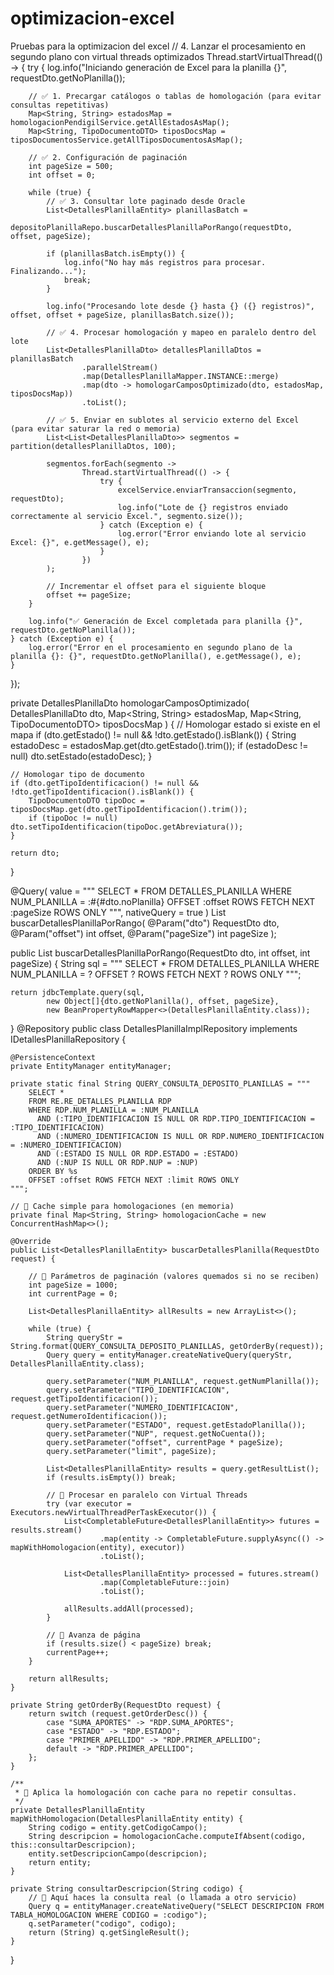 # optimizacion-excel
Pruebas para la optimizacion del excel 
// 4. Lanzar el procesamiento en segundo plano con virtual threads optimizados
Thread.startVirtualThread(() -> {
    try {
        log.info("Iniciando generación de Excel para la planilla {}", requestDto.getNoPlanilla());

        // ✅ 1. Precargar catálogos o tablas de homologación (para evitar consultas repetitivas)
        Map<String, String> estadosMap = homologacionPendigilService.getAllEstadosAsMap();
        Map<String, TipoDocumentoDTO> tiposDocsMap = tiposDocumentosService.getAllTiposDocumentosAsMap();

        // ✅ 2. Configuración de paginación
        int pageSize = 500;
        int offset = 0;

        while (true) {
            // ✅ 3. Consultar lote paginado desde Oracle
            List<DetallesPlanillaEntity> planillasBatch =
                    depositoPlanillaRepo.buscarDetallesPlanillaPorRango(requestDto, offset, pageSize);

            if (planillasBatch.isEmpty()) {
                log.info("No hay más registros para procesar. Finalizando...");
                break;
            }

            log.info("Procesando lote desde {} hasta {} ({} registros)", offset, offset + pageSize, planillasBatch.size());

            // ✅ 4. Procesar homologación y mapeo en paralelo dentro del lote
            List<DetallesPlanillaDto> detallesPlanillaDtos = planillasBatch
                    .parallelStream()
                    .map(DetallesPlanillaMapper.INSTANCE::merge)
                    .map(dto -> homologarCamposOptimizado(dto, estadosMap, tiposDocsMap))
                    .toList();

            // ✅ 5. Enviar en sublotes al servicio externo del Excel (para evitar saturar la red o memoria)
            List<List<DetallesPlanillaDto>> segmentos = partition(detallesPlanillaDtos, 100);

            segmentos.forEach(segmento ->
                    Thread.startVirtualThread(() -> {
                        try {
                            excelService.enviarTransaccion(segmento, requestDto);
                            log.info("Lote de {} registros enviado correctamente al servicio Excel.", segmento.size());
                        } catch (Exception e) {
                            log.error("Error enviando lote al servicio Excel: {}", e.getMessage(), e);
                        }
                    })
            );

            // Incrementar el offset para el siguiente bloque
            offset += pageSize;
        }

        log.info("✅ Generación de Excel completada para planilla {}", requestDto.getNoPlanilla());
    } catch (Exception e) {
        log.error("Error en el procesamiento en segundo plano de la planilla {}: {}", requestDto.getNoPlanilla(), e.getMessage(), e);
    }
});



private DetallesPlanillaDto homologarCamposOptimizado(
        DetallesPlanillaDto dto,
        Map<String, String> estadosMap,
        Map<String, TipoDocumentoDTO> tiposDocsMap
) {
    // Homologar estado si existe en el mapa
    if (dto.getEstado() != null && !dto.getEstado().isBlank()) {
        String estadoDesc = estadosMap.get(dto.getEstado().trim());
        if (estadoDesc != null) dto.setEstado(estadoDesc);
    }

    // Homologar tipo de documento
    if (dto.getTipoIdentificacion() != null && !dto.getTipoIdentificacion().isBlank()) {
        TipoDocumentoDTO tipoDoc = tiposDocsMap.get(dto.getTipoIdentificacion().trim());
        if (tipoDoc != null) dto.setTipoIdentificacion(tipoDoc.getAbreviatura());
    }

    return dto;
}


@Query(
  value = """
          SELECT * FROM DETALLES_PLANILLA 
          WHERE NUM_PLANILLA = :#{#dto.noPlanilla}
          OFFSET :offset ROWS FETCH NEXT :pageSize ROWS ONLY
          """,
  nativeQuery = true
)
List<DetallesPlanillaEntity> buscarDetallesPlanillaPorRango(
        @Param("dto") RequestDto dto,
        @Param("offset") int offset,
        @Param("pageSize") int pageSize
);

public List<DetallesPlanillaEntity> buscarDetallesPlanillaPorRango(RequestDto dto, int offset, int pageSize) {
    String sql = """
        SELECT * FROM DETALLES_PLANILLA
        WHERE NUM_PLANILLA = ?
        OFFSET ? ROWS FETCH NEXT ? ROWS ONLY
    """;




    

    return jdbcTemplate.query(sql,
            new Object[]{dto.getNoPlanilla(), offset, pageSize},
            new BeanPropertyRowMapper<>(DetallesPlanillaEntity.class));
}
@Repository
public class DetallesPlanillaImplRepository implements IDetallesPlanillaRepository {

    @PersistenceContext
    private EntityManager entityManager;

    private static final String QUERY_CONSULTA_DEPOSITO_PLANILLAS = """
        SELECT * 
        FROM RE.RE_DETALLES_PLANILLA RDP
        WHERE RDP.NUM_PLANILLA = :NUM_PLANILLA
          AND (:TIPO_IDENTIFICACION IS NULL OR RDP.TIPO_IDENTIFICACION = :TIPO_IDENTIFICACION)
          AND (:NUMERO_IDENTIFICACION IS NULL OR RDP.NUMERO_IDENTIFICACION = :NUMERO_IDENTIFICACION)
          AND (:ESTADO IS NULL OR RDP.ESTADO = :ESTADO)
          AND (:NUP IS NULL OR RDP.NUP = :NUP)
        ORDER BY %s
        OFFSET :offset ROWS FETCH NEXT :limit ROWS ONLY
    """;

    // 🔹 Cache simple para homologaciones (en memoria)
    private final Map<String, String> homologacionCache = new ConcurrentHashMap<>();

    @Override
    public List<DetallesPlanillaEntity> buscarDetallesPlanilla(RequestDto request) {

        // 🔹 Parámetros de paginación (valores quemados si no se reciben)
        int pageSize = 1000;
        int currentPage = 0;

        List<DetallesPlanillaEntity> allResults = new ArrayList<>();

        while (true) {
            String queryStr = String.format(QUERY_CONSULTA_DEPOSITO_PLANILLAS, getOrderBy(request));
            Query query = entityManager.createNativeQuery(queryStr, DetallesPlanillaEntity.class);

            query.setParameter("NUM_PLANILLA", request.getNumPlanilla());
            query.setParameter("TIPO_IDENTIFICACION", request.getTipoIdentificacion());
            query.setParameter("NUMERO_IDENTIFICACION", request.getNumeroIdentificacion());
            query.setParameter("ESTADO", request.getEstadoPlanilla());
            query.setParameter("NUP", request.getNoCuenta());
            query.setParameter("offset", currentPage * pageSize);
            query.setParameter("limit", pageSize);

            List<DetallesPlanillaEntity> results = query.getResultList();
            if (results.isEmpty()) break;

            // 🔹 Procesar en paralelo con Virtual Threads
            try (var executor = Executors.newVirtualThreadPerTaskExecutor()) {
                List<CompletableFuture<DetallesPlanillaEntity>> futures = results.stream()
                        .map(entity -> CompletableFuture.supplyAsync(() -> mapWithHomologacion(entity), executor))
                        .toList();

                List<DetallesPlanillaEntity> processed = futures.stream()
                        .map(CompletableFuture::join)
                        .toList();

                allResults.addAll(processed);
            }

            // 🔹 Avanza de página
            if (results.size() < pageSize) break;
            currentPage++;
        }

        return allResults;
    }

    private String getOrderBy(RequestDto request) {
        return switch (request.getOrderDesc()) {
            case "SUMA_APORTES" -> "RDP.SUMA_APORTES";
            case "ESTADO" -> "RDP.ESTADO";
            case "PRIMER_APELLIDO" -> "RDP.PRIMER_APELLIDO";
            default -> "RDP.PRIMER_APELLIDO";
        };
    }

    /**
     * 🔹 Aplica la homologación con cache para no repetir consultas.
     */
    private DetallesPlanillaEntity mapWithHomologacion(DetallesPlanillaEntity entity) {
        String codigo = entity.getCodigoCampo();
        String descripcion = homologacionCache.computeIfAbsent(codigo, this::consultarDescripcion);
        entity.setDescripcionCampo(descripcion);
        return entity;
    }

    private String consultarDescripcion(String codigo) {
        // 🔹 Aquí haces la consulta real (o llamada a otro servicio)
        Query q = entityManager.createNativeQuery("SELECT DESCRIPCION FROM TABLA_HOMOLOGACION WHERE CODIGO = :codigo");
        q.setParameter("codigo", codigo);
        return (String) q.getSingleResult();
    }
}
